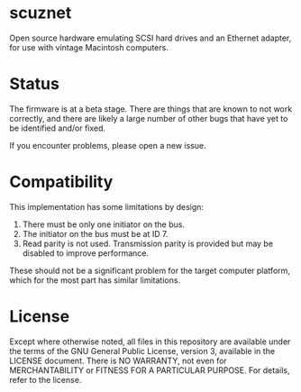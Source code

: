 scuznet
=======

Open source hardware emulating SCSI hard drives and an Ethernet adapter, for
use with vintage Macintosh computers.

# Status

The firmware is at a beta stage. There are things that are known to not work
correctly, and there are likely a large number of other bugs that have yet to
be identified and/or fixed.

If you encounter problems, please open a new issue.

# Compatibility

This implementation has some limitations by design:

1. There must be only one initiator on the bus.
2. The initiator on the bus must be at ID 7.
3. Read parity is not used. Transmission parity is provided but may be disabled
   to improve performance.

These should not be a significant problem for the target computer platform,
which for the most part has similar limitations.

# License

Except where otherwise noted, all files in this repository are available under
the terms of the GNU General Public License, version 3, available in the
LICENSE document. There is NO WARRANTY, not even for MERCHANTABILITY or
FITNESS FOR A PARTICULAR PURPOSE. For details, refer to the license.

